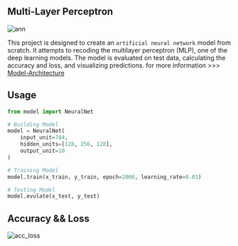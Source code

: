Multi-Layer Perceptron
----------------------

![ann](https://github.com/user-attachments/assets/eedfc466-bb47-40ee-bde4-595746552ffa)

This project is designed to create an `artificial neural network` model from scratch. It attempts to recoding the multilayer perceptron (MLP), one of the deep learning models.
The model is evaluated on test data, calculating the accuracy and loss, and visualizing predictions. for more information >>> [Model-Architecture](docs/model_architecture.md)

## Usage
```python
from model import NeuralNet

# Building Model
model = NeuralNet(
    input_unit=784,
    hidden_units=[128, 256, 128],
    output_unit=10
)

# Training Model
model.train(x_train, y_train, epoch=2000, learning_rate=0.01)

# Testing Model
model.evulate(x_test, y_test)
```

## Accuracy && Loss
![acc_loss](https://github.com/user-attachments/assets/21e3ae52-a8e8-4d16-b583-86a4d8965daf)
